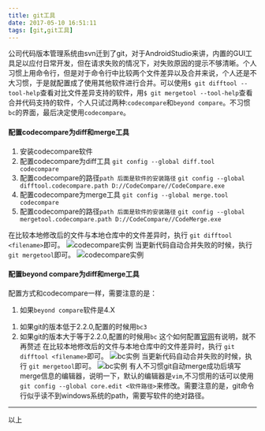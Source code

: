 ```yaml
---
title: git工具
date: 2017-05-10 16:51:11
tags: [git,git工具]
---
```

公司代码版本管理系统由svn迁到了git，对于AndroidStudio来讲，内置的GUI工具足以应付日常开发，但在请求失败的情况下，对失败原因的提示不够清晰。个人习惯上用命令行，但是对于命令行中比较两个文件差异以及合并来说，个人还是不大习惯，于是就配置成了使用其他软件进行合并。可以使用`$ git difftool --tool-help`查看对比文件差异支持的软件，用`$ git mergetool --tool-help`查看合并代码支持的软件，个人只试过两种:`codecompare`和`beyond compare`。不习惯`bc`的界面，最后决定使用`codecompare`。
<!--more-->
#### 配置codecompare为diff和merge工具
1. 安装codecompare软件
2. 配置codecompare为diff工具
	`git config --global diff.tool codecompare`
3. 配置codecompare的路径`path 后面是软件的安装路径`
	`git config --global difftool.codecompare.path D://CodeCompare//CodeCompare.exe`
4. 配置codecompare为merge工具
	`git config --global merge.tool codecompare`
5. 配置codecompare的路径`path 后面是软件的安装路径`
	`git config --global mergetool.codecompare.path D://CodeCompare//CodeMerge.exe`
	
在比较本地修改后的文件与本地仓库中的文件差异时，执行 `git difftool <filename>`即可。
![codecompare实例](/image/git/git_diff_tool_codecompare.png)
当更新代码自动合并失败的时候，执行 `git mergetool`即可。
![codecompare实例](/image/git/git_merge_tool_codecompare.png)

#### 配置beyond compare为diff和merge工具
配置方式和codecompare一样，需要注意的是：
1. 如果`beyond compare`软件是4.X
  1) 如果git的版本低于2.2.0,配置的时候用`bc3`
  2) 如果git的版本大于等于2.2.0,配置的时候用`bc`
这个如何配置<a href="http://www.scootersoftware.com/support.php?zz=kb_vcs#gitwindows">官网</a>有说明，就不再赘述
在比较本地修改后的文件与本地仓库中的文件差异时，执行 `git difftool <filename>`即可。
![bc实例](/image/git/git_diff_tool_bc.png)
当更新代码自动合并失败的时候，执行 `git mergetool`即可。
![bc实例](/image/git/git_merge_tool_bc.png)
有人不习惯git自动merge成功后填写merge信息的编辑器，说明一下，默认的编辑器是`vim`,不习惯用的话可以使用 `git config --global core.edit <软件路径>`来修改。需要注意的是，git命令行似乎读不到windows系统的path，需要写软件的绝对路径。
----
以上